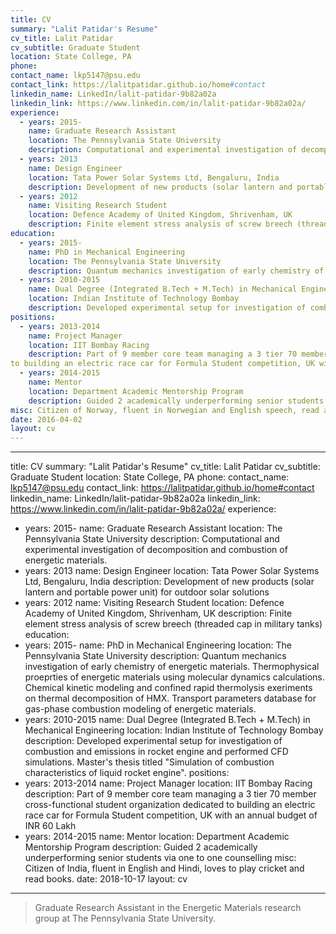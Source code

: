 ```yaml
---
title: CV
summary: "Lalit Patidar's Resume"
cv_title: Lalit Patidar
cv_subtitle: Graduate Student 
location: State College, PA
phone: 
contact_name: lkp5147@psu.edu
contact_link: https://lalitpatidar.github.io/home#contact
linkedin_name: LinkedIn/lalit-patidar-9b82a02a
linkedin_link: https://www.linkedin.com/in/lalit-patidar-9b82a02a/
experience:
  - years: 2015-
    name: Graduate Research Assistant
    location: The Pennsylvania State University
    description: Computational and experimental investigation of decomposition and combustion of energetic materials.
  - years: 2013
    name: Design Engineer
    location: Tata Power Solar Systems Ltd, Bengaluru, India
    description: Development of new products (solar lantern and portable power unit) for outdoor solar solutions
  - years: 2012
    name: Visiting Research Student
    location: Defence Academy of United Kingdom, Shrivenham, UK
    description: Finite element stress analysis of screw breech (threaded cap in military tanks)
education:
  - years: 2015-
    name: PhD in Mechanical Engineering
    location: The Pennsylvania State University
    description: Quantum mechanics investigation of early chemistry of energetic materials. Thermophysical proeprties of energetic materials using molecular dynamics calculations. Chemical kinetic modeling and confined rapid thermolysis exeriments on thermal decomposition of HMX. Transport parameters database for gas-phase combustion modeling of energetic materials. 
  - years: 2010-2015
    name: Dual Degree (Integrated B.Tech + M.Tech) in Mechanical Engineering
    location: Indian Institute of Technology Bombay
    description: Developed experimental setup for investigation of combustion and emissions in rocket engine and performed CFD simulations. Master's thesis titled "Simulation of combustion characteristics of liquid rocket engine".
positions:
  - years: 2013-2014
    name: Project Manager
    location: IIT Bombay Racing
    description: Part of 9 member core team managing a 3 tier 70 member cross-functional student organization dedicated
to building an electric race car for Formula Student competition, UK with an annual budget of INR 60 Lakh
  - years: 2014-2015
    name: Mentor
    location: Department Academic Mentorship Program
    description: Guided 2 academically underperforming senior students via one to one counselling.
misc: Citizen of Norway, fluent in Norwegian and English speech, read and write both excellently.
date: 2016-04-02
layout: cv
---
```

---
title: CV
summary: "Lalit Patidar's Resume"
cv_title: Lalit Patidar
cv_subtitle: Graduate Student 
location: State College, PA
phone: 
contact_name: lkp5147@psu.edu
contact_link: https://lalitpatidar.github.io/home#contact
linkedin_name: LinkedIn/lalit-patidar-9b82a02a
linkedin_link: https://www.linkedin.com/in/lalit-patidar-9b82a02a/
experience:
  - years: 2015-
    name: Graduate Research Assistant
    location: The Pennsylvania State University
    description: Computational and experimental investigation of decomposition and combustion of energetic materials.
  - years: 2013
    name: Design Engineer
    location: Tata Power Solar Systems Ltd, Bengaluru, India
    description: Development of new products (solar lantern and portable power unit) for outdoor solar solutions
  - years: 2012
    name: Visiting Research Student
    location: Defence Academy of United Kingdom, Shrivenham, UK
    description: Finite element stress analysis of screw breech (threaded cap in military tanks)
education:
  - years: 2015-
    name: PhD in Mechanical Engineering
    location: The Pennsylvania State University
    description: Quantum mechanics investigation of early chemistry of energetic materials. Thermophysical proeprties of energetic materials using molecular dynamics calculations. Chemical kinetic modeling and confined rapid thermolysis exeriments on thermal decomposition of HMX. Transport parameters database for gas-phase combustion modeling of energetic materials. 
  - years: 2010-2015
    name: Dual Degree (Integrated B.Tech + M.Tech) in Mechanical Engineering
    location: Indian Institute of Technology Bombay
    description: Developed experimental setup for investigation of combustion and emissions in rocket engine and performed CFD simulations. Master's thesis titled "Simulation of combustion characteristics of liquid rocket engine".
positions:
  - years: 2013-2014
    name: Project Manager
    location: IIT Bombay Racing
    description: Part of 9 member core team managing a 3 tier 70 member cross-functional student organization dedicated
to building an electric race car for Formula Student competition, UK with an annual budget of INR 60 Lakh
  - years: 2014-2015
    name: Mentor
    location: Department Academic Mentorship Program
    description: Guided 2 academically underperforming senior students via one to one counselling
misc: Citizen of India, fluent in English and Hindi, loves to play cricket and read books.
date: 2018-10-17
layout: cv
---
> Graduate Research Assistant in the Energetic Materials research group at The Pennsylvania State University.
